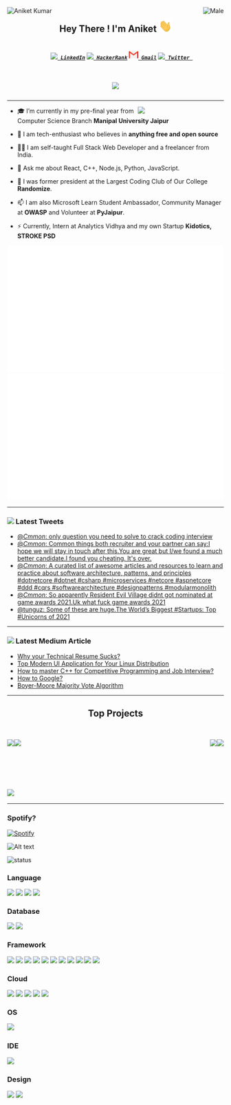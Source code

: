 <img align="left" src="https://visitor-badge.laobi.icu/badge?page_id=C-mmon.C-mmon" alt="Aniket Kumar" >
<img align="right" src="https://img.shields.io/badge/gender-%F0%9F%A4%B5-lightgrey" alt="Male"> 


<h2 align='center'>Hey There ! I'm Aniket <img src="https://raw.githubusercontent.com/ABSphreak/ABSphreak/master/gifs/Hi.gif" width="30px"></h2>

<h5 align="center">
  <code>
    <a href="https://www.linkedin.com/in/cmmon/" title="LinkedIn Profile"><img width="22" src="https://github.com/zumrudu-anka/zumrudu-anka/blob/master/images/linkedin.svg"> LinkedIn</a></code>
  <code><a href="https://www.hackerrank.com/aniketsinha101" title="HackerRank Profile"><img width="22" src="https://github.com/zumrudu-anka/zumrudu-anka/blob/master/images/hackerrank.png"> HackerRank</a></code>
  <code><a href="aniketsinha101@gmail.com" title="Gmail"><img width="22" src="https://github.com/C-mmon/C-mmon/blob/main/svg/gmail.svg"> Gmail</a></code>
  <code><a href="https://twitter.com/_Cmmon_" title="Twitter"><img width="22" src="https://upload.wikimedia.org/wikipedia/sco/9/9f/Twitter_bird_logo_2012.svg"> Twitter </a></code>
  
</h5>
<h1 align="center">
  <a href="https://git.io/typing-svg">
    <img src="https://readme-typing-svg.herokuapp.com?vCenter=true&lines=What+is+plural+of+regex%3F;Regrets;How+do+functions+breakup%3F;They+stop+calling+each+other;RIP+Internet+Explorer;Violets+are+Red;Roses+are+Blue+;I+use+Linux+;What+about+you%3F">
  </a>
</h1>

---

<img align='right' src="https://media.giphy.com/media/xUA7bdpLxQhsSQdyog/giphy.gif" width='200"'>


- 🎓 I’m currently in my pre-final year from Computer Science Branch **Manipal University Jaipur**

- 👯 I am tech-enthusiast who believes in **anything free and open source**

- 👨‍💻 I am self-taught Full Stack Web Developer and a freelancer from India.

- 💬 Ask me about React, C++, Node.js, Python, JavaScript.

- 🧠 I was former president at the Largest Coding Club of Our College **Randomize**.

- 📫 I am also Microsoft Learn Student Ambassador, Community Manager at **OWASP** and Volunteer at **PyJaipur**.

- ⚡ Currently, Intern at Analytics Vidhya and my own Startup **Kidotics, STROKE PSD**
<h> </h>
 <p align="left"> <img src="https://github.com/C-mmon/C-mmon/blob/main/generated/languages.svg" alt="Aniket Kumar" />  <img src="https://github.com/C-mmon/C-mmon/blob/main/generated/overview.svg" /> </p>
 
 
 ---
 

### <img src="https://img.icons8.com/color/48/000000/twitter-circled--v5.png"/> Latest Tweets
<!-- TWITTER:START -->
- [@_Cmmon_: only question you need to solve to crack coding interview](https://rss.app/articles/cb4e791f6f6d729c074351566bd3a7c508111d6e201cbfeccdecb855969266d3f70cea0d6ddfdf6cfaa2637ed8140d9a62d76ee4c316)
- [@_Cmmon_: Common things both recruiter and your partner can say:I hope we will stay in touch after this.You are great but I/we found a much better candidate.I found you cheating. It&#39;s over.](https://rss.app/articles/cb4e791f6f6d729c074351566bd3a7c508111d6e201cbfeccdecb855969266d3f70cea0d6ddfdf69f0a46e7ed61c079567d161e7cb15)
- [@_Cmmon_: A curated list of awesome articles and resources to learn and practice about software architecture, patterns, and principles  #dotnetcore #dotnet #csharp #microservices #netcore #aspnetcore #ddd #cqrs #softwarearchitecture #designpatterns #modularmonolith](https://rss.app/articles/cb4e791f6f6d729c074351566bd3a7c508111d6e201cbfeccdecb855969266d3f70cea0d6dded761f2a36e79de1d0d9166dc69e1c51a)
- [@_Cmmon_: So apparently Resident Evil Village didnt got nominated at game awards 2021.Uk what fuck game awards 2021](https://rss.app/articles/cb4e791f6f6d729c074351566bd3a7c508111d6e201cbfeccdecb855969266d3f70cea0d6dded76afaa1697bde15069362d16ce2c714)
- [@tunguz: Some of these are huge.The World’s Biggest #Startups: Top #Unicorns of 2021](https://rss.app/articles/cb4e791f6f6d729c074351566bd3a7c508111d6e0b2abce6d7f8c809918773d2f150f4086fd1df68f7aa6e75da160b9266dc6ae3c0)
<!-- TWITTER:END -->

---

### <img src="https://img.icons8.com/ios-filled/50/000000/medium-monogram--v1.png"/> Latest Medium Article
<!-- MEDIUM-STORY-LIST:START -->
- [Why your Technical Resume Sucks?](https://cmmon.medium.com/why-your-technical-resume-sucks-745c45b4f98e?source=rss-75cab60fe82c------2)
- [Top Modern UI Application for Your Linux Distribution](https://cmmon.medium.com/top-modern-ui-application-for-your-linux-distribution-ad848e30cdc3?source=rss-75cab60fe82c------2)
- [How to master C++ for Competitive Programming and Job Interview?](https://cmmon.medium.com/how-to-master-c-for-competitive-programming-and-job-interview-17f79f9cf9e6?source=rss-75cab60fe82c------2)
- [How to Google?](https://cmmon.medium.com/how-to-google-437648e617cd?source=rss-75cab60fe82c------2)
- [Boyer-Moore Majority Vote Algorithm](https://cmmon.medium.com/boyer-moore-majority-vote-algorithm-7262fd39ccc6?source=rss-75cab60fe82c------2)
<!-- MEDIUM-STORY-LIST:END -->

---


<h2 align="center"> Top Projects </h2>
<br>
<div width="100%" align="center">
  
  <a align="left" href="https://github.com/C-mmon/MuC" title="Website"><img align="left" height="115" src="https://github-readme-stats.vercel.app/api/pin/?username=C-mmon&repo=MuC&theme=react&border_color=61dafb&border_radius=10"></a>
  
  <a align="right" href="https://github.com/C-mmon/todo" title="Website"><img align="right" height="115" src="https://github-readme-stats.vercel.app/api/pin/?username=C-mmon&repo=todo&theme=react&border_color=61dafb&border_radius=10"></a>
  
  <a align="left" href="https://github.com/C-mmon/Code_Of_The_DAY" title="Website"><img align="left" height="115" src="https://github-readme-stats.vercel.app/api/pin/?username=C-mmon&repo=Code_Of_The_DAY&theme=react&border_color=61dafb&border_radius=10"></a>
  
  <a align="right" href="https://github.com/C-mmon/Monocular-Depth-Estimation" title="Data Science"><img align="right" height="115" src="https://github-readme-stats.vercel.app/api/pin/?username=C-mmon&repo=Monocular-Depth-Estimation&theme=react&border_color=61dafb&border_radius=10"></a>
  
</div>

<br/><br/><br/><br/><br/><br/>


![](https://activity-graph.herokuapp.com/graph?username=C-mmon&theme=react-dark)

---
### Spotify?

[![Spotify](https://novatorem-6ciftk0cw-c-mmon.vercel.app/api/spotify)](https://open.spotify.com/user/31hlfdvspmvhaypcl4qf7ebsbs2q)

![Alt text](https://spotify-recently-played-readme.vercel.app/api?user=31hlfdvspmvhaypcl4qf7ebsbs2q)

![status](https://img.shields.io/badge/status-up-brightgreen) 

### Language 
<p float="left">
<img src="https://img.shields.io/badge/Python-FFD43B?style=for-the-badge&logo=python&logoColor=darkgreen" />
<img src="https://img.shields.io/badge/JavaScript-F7DF1E?style=for-the-badge&logo=javascript&logoColor=black" /> 
<img src="https://img.shields.io/badge/C%2B%2B-00599C?style=for-the-badge&logo=c%2B%2B&logoColor=white" />
<img src="https://img.shields.io/badge/C-00599C?style=for-the-badge&logo=c&logoColor=white" />
</p>
                                                                                           

### Database
<p float="left">
<img src="https://img.shields.io/badge/SQLite-07405E?style=for-the-badge&logo=sqlite&logoColor=white" /> 
<img src="https://img.shields.io/badge/MySQL-00000F?style=for-the-badge&logo=mysql&logoColor=white" /> 
</p>

### Framework
<p float="left">
  <img src="https://img.shields.io/badge/Node.js-43853D?style=for-the-badge&logo=node-dot-js&logoColor=white" />
<img src="https://img.shields.io/badge/Express.js-000000?style=for-the-badge&logo=express&logoColor=white"/> 
<img src="https://img.shields.io/badge/RASPBERRY%20PI-C51A4A.svg?&style=for-the-badge&logo=raspberry%20pi&logoColor=white" />
<img src="https://img.shields.io/badge/Shell_Script-121011?style=for-the-badge&logo=gnu-bash&logoColor=white" />
<img src="https://img.shields.io/badge/Gatsby-663399?style=for-the-badge&logo=gatsby&logoColor=white" />
<img src="https://img.shields.io/badge/React-20232A?style=for-the-badge&logo=react&logoColor=61DAFB" /> 
  <img src="https://img.shields.io/badge/jQuery-0769AD?style=for-the-badge&logo=jquery&logoColor=white" />
  <img src="https://img.shields.io/badge/firebase-ffca28?style=for-the-badge&logo=firebase&logoColor=black" />
  <img src="https://img.shields.io/badge/Git-F05032?style=for-the-badge&logo=git&logoColor=white" />
  <img src="https://img.shields.io/badge/Selenium-43B02A?style=for-the-badge&logo=Selenium&logoColor=white" />
  <img src="https://img.shields.io/badge/Nginx-009639?style=for-the-badge&logo=nginx&logoColor=white" />
  </p>

### Cloud
<p float="left">
<img src="https://img.shields.io/badge/Google_Cloud-4285F4?style=for-the-badge&logo=google-cloud&logoColor=white" />
<img src="https://img.shields.io/badge/Digital_Ocean-0080FF?style=for-the-badge&logo=DigitalOcean&logoColor=white" />
<img src="https://img.shields.io/badge/microsoft%20azure-0089D6?style=for-the-badge&logo=microsoft-azure&logoColor=white" />
<img src="https://img.shields.io/badge/Digital_Ocean-0080FF?style=for-the-badge&logo=DigitalOcean&logoColor=white" />
 <img src="https://img.shields.io/badge/GitHub_Actions-2088FF?style=for-the-badge&logo=github-actions&logoColor=white" />
                                                                                                                                   
  </p>
  
  
### OS
<img src="https://img.shields.io/badge/Arch_Linux-1793D1?style=for-the-badge&logo=arch-linux&logoColor=white" />

### IDE
<img src="https://img.shields.io/badge/VIM-%2311AB00.svg?&style=for-the-badge&logo=vim&logoColor=white" />


### Design 
<p float="left">
<img src="https://img.shields.io/badge/Adobe%20Photoshop-31A8FF?style=for-the-badge&logo=Adobe%20Photoshop&logoColor=" />

<img src="https://img.shields.io/badge/Adobe%20Illustrator-FF9A00?style=for-the-badge&logo=adobe%20illustrator&logoColor=white" />
  </p>
 

